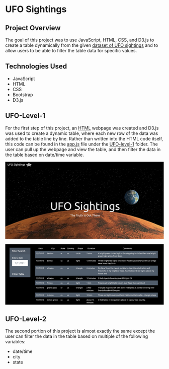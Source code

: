 # UFO Sightings

## Project Overview

The goal of this project was to use JavaScript, HTML, CSS, and D3.js to create a table dynamically from the given [dataset of UFO sightings](UFO-level-1/statis/js/data.js) and to allow users to be able to filter the table data for specific values. 

## Technologies Used

- JavaScript
- HTML
- CSS
- Bootstrap
- D3.js

## UFO-Level-1

For the first step of this project, an [HTML](UFO-level-1/index.html) webpage was created and D3.js was used to create a dynamic table, where each new row of the data was added to the table line by line. Rather than written into the HTML code itself, this code can be found in the [app.js](UFO-level-1/static/js/app.js) file under the [UFO-level-1](UFO-level-1/static/js) folder. The user can pull up the webpage and view the table, and then filter the data in the table based on date/time variable. 

![](UFO-level-1/static/images/html.png)

![](UFO-level-1/static/images/table.png)

## UFO-Level-2

The second portion of this project is almost exactly the same except the user can filter the data in the table based on multiple of the following variables:

- date/time
- city 
- state

